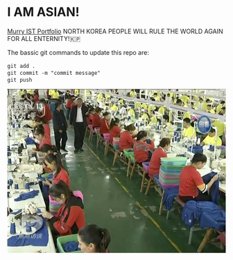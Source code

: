 # I AM ASIAN!

[Murry IST Portfolio](https://github.com/ImAmAsian/ist-portfolio-ethan7)
NORTH KOREA PEOPLE WILL RULE THE WORLD AGAIN FOR ALL ENTERNITY!:north_korea:

The bassic git commands to update this repo are:
```
git add .
git commit -m "commit message"
git push
```

![Tux](hotspot-for-forced-labour.jpg)
